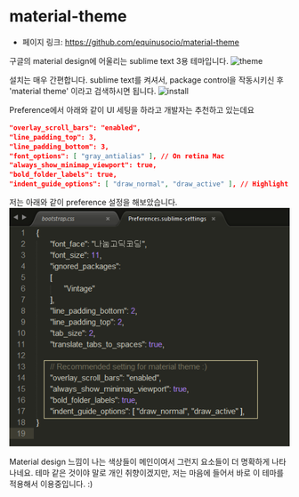 # material-theme

 - 페이지 링크: https://github.com/equinusocio/material-theme

구글의 material design에 어울리는 sublime text 3용 테마입니다.
![theme](http://equinusocio.github.io/material-theme/assets/materialtheme.png)

설치는 매우 간편합니다. sublime text를 켜셔서, package control을 작동시키신 후 'material theme' 이라고 검색하시면 됩니다.
![install](https://packagecontrol.io/readmes/img/f9ff2d84d7799daa21de197fcb566643277ab34e.png)

Preference에서 아래와 같이 UI 세팅을 하라고 개발자는 추천하고 있는데요

```json
"overlay_scroll_bars": "enabled",
"line_padding_top": 3,
"line_padding_bottom": 3,
"font_options": [ "gray_antialias" ], // On retina Mac
"always_show_minimap_viewport": true,
"bold_folder_labels": true,
"indent_guide_options": [ "draw_normal", "draw_active" ], // Highlight active indent
```

저는 아래와 같이 preference 설정을 해보았습니다.
![preference설정](../img/017-25-1.png)

Material design 느낌이 나는 색상들이 메인이여서 그런지 요소들이 더 명확하게 나타나네요.
테마 같은 것이야 말로 개인 취향이겠지만, 저는 마음에 들어서 바로 이 테마를 적용해서 이용중입니다. :)